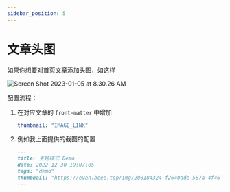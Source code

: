 ```yaml
---
sidebar_position: 5
---
```


# 文章头图

如果你想要对首页文章添加头图，如这样

![Screen Shot 2023-01-05 at 8.30.26 AM](https://evan.beee.top/img/Screen%20Shot%202023-01-05%20at%208.30.26%20AM.png)

配置流程：

1. 在对应文章的 `front-matter` 中增加

   ```yaml
   thumbnail: "IMAGE_LINK"
   ```

2. 例如我上面提供的截图的配置

   ```markdown
   ---
   title: 主题样式 Demo
   date: 2022-12-30 19:07:05
   tags: "demo"
   thumbnail: "https://evan.beee.top/img/208184324-f2640ade-587a-4f46-8ad1-7b4c1b31394f.png"
   ---
   ```

   

